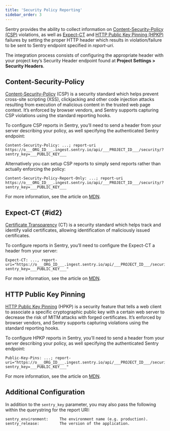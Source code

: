 ```yaml
---
title: 'Security Policy Reporting'
sidebar_order: 3
---
```


Sentry provides the ability to collect information on [Content-Security-Policy (CSP)](https://developer.mozilla.org/en-US/docs/Web/HTTP/Headers/Content-Security-Policy) violations, as well as [Expect-CT](https://developer.mozilla.org/en-US/docs/Web/HTTP/Headers/Expect-CT) and [HTTP Public Key Pinning (HPKP)](https://developer.mozilla.org/en-US/docs/Web/HTTP/Public_Key_Pinning) failures by setting the proper HTTP header which results in violation/failure to be sent to Sentry endpoint specified in _report-uri_.

The integration process consists of configuring the appropriate header with your project key’s Security Header endpoint found at **Project Settings > Security Headers**.

## Content-Security-Policy

[Content-Security-Policy](https://en.wikipedia.org/wiki/Content_Security_Policy) (CSP) is a security standard which helps prevent cross-site scripting (XSS), clickjacking and other code injection attacks resulting from execution of malicious content in the trusted web page context. It’s enforced by browser vendors, and Sentry supports capturing CSP violations using the standard reporting hooks.

To configure CSP reports in Sentry, you’ll need to send a header from your server describing your policy, as well specifying the authenticated Sentry endpoint:

```
Content-Security-Policy: ...; report-uri https://o___ORG_ID___.ingest.sentry.io/api/___PROJECT_ID___/security/?sentry_key=___PUBLIC_KEY___
```

Alternatively you can setup CSP reports to simply send reports rather than actually enforcing the policy:

```
Content-Security-Policy-Report-Only: ...; report-uri https://o___ORG_ID___.ingest.sentry.io/api/___PROJECT_ID___/security/?sentry_key=___PUBLIC_KEY___
```

For more information, see the article on [MDN](https://developer.mozilla.org/en-US/docs/Web/HTTP/Headers/Content-Security-Policy).

## Expect-CT {#id2}

[Certificate Transparency](https://en.wikipedia.org/wiki/Certificate_Transparency) (CT) is a security standard which helps track and identify valid certificates, allowing identification of maliciously issued certificates.

To configure reports in Sentry, you’ll need to configure the Expect-CT a header from your server:

```
Expect-CT: ..., report-uri="https://o___ORG_ID___.ingest.sentry.io/api/___PROJECT_ID___/security/?sentry_key=___PUBLIC_KEY___"
```

For more information, see the article on [MDN](https://developer.mozilla.org/en-US/docs/Web/HTTP/Headers/Expect-CT).

## HTTP Public Key Pinning

[HTTP Public Key Pinning](https://en.wikipedia.org/wiki/HTTP_Public_Key_Pinning) (HPKP) is a security feature that tells a web client to associate a specific cryptographic public key with a certain web server to decrease the risk of MITM attacks with forged certificates. It’s enforced by browser vendors, and Sentry supports capturing violations using the standard reporting hooks.

To configure HPKP reports in Sentry, you’ll need to send a header from your server describing your policy, as well specifying the authenticated Sentry endpoint:

```
Public-Key-Pins: ...; report-uri="https://o___ORG_ID___.ingest.sentry.io/api/___PROJECT_ID___/security/?sentry_key=___PUBLIC_KEY___"
```

For more information, see the article on [MDN](https://developer.mozilla.org/en-US/docs/Web/HTTP/Public_Key_Pinning).

## Additional Configuration

In addition to the `sentry_key` parameter, you may also pass the following within the querystring for the report URI:

```
sentry_environment:     The environment name (e.g. production).
sentry_release:         The version of the application.
```
